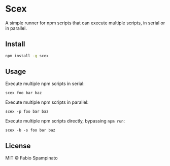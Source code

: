 # Scex

A simple runner for npm scripts that can execute multiple scripts, in serial or in parallel.

## Install

```sh
npm install -g scex
```

## Usage

Execute multiple npm scripts in serial:

```
scex foo bar baz
```

Execute multiple npm scripts in parallel:

```
scex -p foo bar baz
```

Execute multiple npm scripts directly, bypassing `npm run`:

```
scex -b -s foo bar baz
```

## License

MIT © Fabio Spampinato
